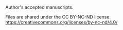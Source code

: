 Author's accepted manuscripts.

Files are shared under the CC BY-NC-ND license. https://creativecommons.org/licenses/by-nc-nd/4.0/

